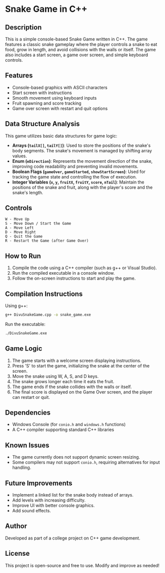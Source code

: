
# Snake Game in C++

## Description
This is a simple console-based Snake Game written in C++. The game features a classic snake gameplay where the player controls a snake to eat food, grow in length, and avoid collisions with the walls or itself. The game also includes a start screen, a game over screen, and simple keyboard controls.

## Features
- Console-based graphics with ASCII characters
- Start screen with instructions
- Smooth movement using keyboard inputs
- Fruit spawning and score tracking
- Game over screen with restart and quit options

## Data Structure Analysis
This game utilizes basic data structures for game logic:
- **Arrays (`tailX[]`, `tailY[]`)**: Used to store the positions of the snake's body segments. The snake's movement is managed by shifting array values.
- **Enum (`eDirection`)**: Represents the movement direction of the snake, improving code readability and preventing invalid movements.
- **Boolean Flags (`gameOver`, `gameStarted`, `showStartScreen`)**: Used for tracking the game state and controlling the flow of execution.
- **Integer Variables (`x`, `y`, `fruitX`, `fruitY`, `score`, `nTail`)**: Maintain the positions of the snake and fruit, along with the player's score and the snake's length.

## Controls
```
W - Move Up
S - Move Down / Start the Game
A - Move Left
D - Move Right
Q - Quit the Game
R - Restart the Game (after Game Over)
```

## How to Run
1. Compile the code using a C++ compiler (such as g++ or Visual Studio).
2. Run the compiled executable in a console window.
3. Follow the on-screen instructions to start and play the game.

## Compilation Instructions
Using g++:
```sh
g++ DivuSnakeGame.cpp -o snake_game.exe
```
Run the executable:
```sh
./DivuSnakeGame.exe
```

## Game Logic
1. The game starts with a welcome screen displaying instructions.
2. Press 'S' to start the game, initializing the snake at the center of the screen.
3. Move the snake using W, A, S, and D keys.
4. The snake grows longer each time it eats the fruit.
5. The game ends if the snake collides with the walls or itself.
6. The final score is displayed on the Game Over screen, and the player can restart or quit.

## Dependencies
- Windows Console (for `conio.h` and `windows.h` functions)
- A C++ compiler supporting standard C++ libraries

## Known Issues
- The game currently does not support dynamic screen resizing.
- Some compilers may not support `conio.h`, requiring alternatives for input handling.

## Future Improvements
- Implement a linked list for the snake body instead of arrays.
- Add levels with increasing difficulty.
- Improve UI with better console graphics.
- Add sound effects.

## Author
Developed as part of a college project on C++ game development.

## License
This project is open-source and free to use. Modify and improve as needed!
